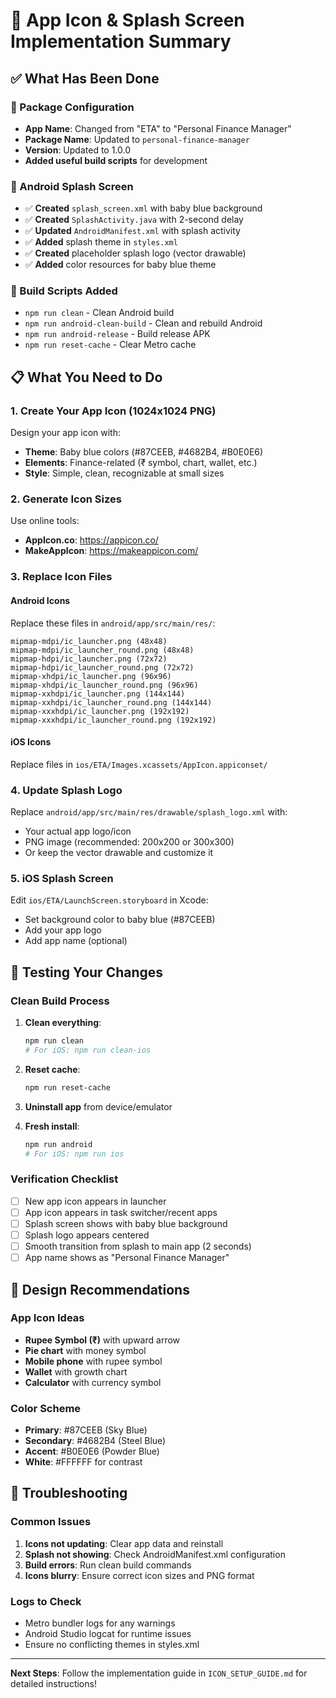 # 🎨 App Icon & Splash Screen Implementation Summary

## ✅ What Has Been Done

### 📱 Package Configuration
- **App Name**: Changed from "ETA" to "Personal Finance Manager"
- **Package Name**: Updated to `personal-finance-manager`
- **Version**: Updated to 1.0.0
- **Added useful build scripts** for development

### 🎯 Android Splash Screen
- ✅ **Created** `splash_screen.xml` with baby blue background
- ✅ **Created** `SplashActivity.java` with 2-second delay
- ✅ **Updated** `AndroidManifest.xml` with splash activity
- ✅ **Added** splash theme in `styles.xml`
- ✅ **Created** placeholder splash logo (vector drawable)
- ✅ **Added** color resources for baby blue theme

### 🔧 Build Scripts Added
- `npm run clean` - Clean Android build
- `npm run android-clean-build` - Clean and rebuild Android
- `npm run android-release` - Build release APK
- `npm run reset-cache` - Clear Metro cache

## 📋 What You Need to Do

### 1. **Create Your App Icon** (1024x1024 PNG)
Design your app icon with:
- **Theme**: Baby blue colors (#87CEEB, #4682B4, #B0E0E6)
- **Elements**: Finance-related (₹ symbol, chart, wallet, etc.)
- **Style**: Simple, clean, recognizable at small sizes

### 2. **Generate Icon Sizes**
Use online tools:
- **AppIcon.co**: https://appicon.co/
- **MakeAppIcon**: https://makeappicon.com/

### 3. **Replace Icon Files**

#### Android Icons
Replace these files in `android/app/src/main/res/`:
```
mipmap-mdpi/ic_launcher.png (48x48)
mipmap-mdpi/ic_launcher_round.png (48x48)
mipmap-hdpi/ic_launcher.png (72x72)
mipmap-hdpi/ic_launcher_round.png (72x72)
mipmap-xhdpi/ic_launcher.png (96x96)
mipmap-xhdpi/ic_launcher_round.png (96x96)
mipmap-xxhdpi/ic_launcher.png (144x144)
mipmap-xxhdpi/ic_launcher_round.png (144x144)
mipmap-xxxhdpi/ic_launcher.png (192x192)
mipmap-xxxhdpi/ic_launcher_round.png (192x192)
```

#### iOS Icons
Replace files in `ios/ETA/Images.xcassets/AppIcon.appiconset/`

### 4. **Update Splash Logo**
Replace `android/app/src/main/res/drawable/splash_logo.xml` with:
- Your actual app logo/icon
- PNG image (recommended: 200x200 or 300x300)
- Or keep the vector drawable and customize it

### 5. **iOS Splash Screen**
Edit `ios/ETA/LaunchScreen.storyboard` in Xcode:
- Set background color to baby blue (#87CEEB)
- Add your app logo
- Add app name (optional)

## 🚀 Testing Your Changes

### Clean Build Process
1. **Clean everything**:
   ```bash
   npm run clean
   # For iOS: npm run clean-ios
   ```

2. **Reset cache**:
   ```bash
   npm run reset-cache
   ```

3. **Uninstall app** from device/emulator

4. **Fresh install**:
   ```bash
   npm run android
   # For iOS: npm run ios
   ```

### Verification Checklist
- [ ] New app icon appears in launcher
- [ ] App icon appears in task switcher/recent apps
- [ ] Splash screen shows with baby blue background
- [ ] Splash logo appears centered
- [ ] Smooth transition from splash to main app (2 seconds)
- [ ] App name shows as "Personal Finance Manager"

## 🎨 Design Recommendations

### App Icon Ideas
- **Rupee Symbol (₹)** with upward arrow
- **Pie chart** with money symbol
- **Mobile phone** with rupee symbol
- **Wallet** with growth chart
- **Calculator** with currency symbol

### Color Scheme
- **Primary**: #87CEEB (Sky Blue)
- **Secondary**: #4682B4 (Steel Blue)  
- **Accent**: #B0E0E6 (Powder Blue)
- **White**: #FFFFFF for contrast

## 🔧 Troubleshooting

### Common Issues
1. **Icons not updating**: Clear app data and reinstall
2. **Splash not showing**: Check AndroidManifest.xml configuration
3. **Build errors**: Run clean build commands
4. **Icons blurry**: Ensure correct icon sizes and PNG format

### Logs to Check
- Metro bundler logs for any warnings
- Android Studio logcat for runtime issues
- Ensure no conflicting themes in styles.xml

---

**Next Steps**: Follow the implementation guide in `ICON_SETUP_GUIDE.md` for detailed instructions!
